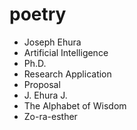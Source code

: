 # poetry

- Joseph Ehura
- Artificial Intelligence
- Ph.D.
- Research Application
- Proposal
- J. Ehura J.
- The Alphabet of Wisdom
- Zo-ra-esther
